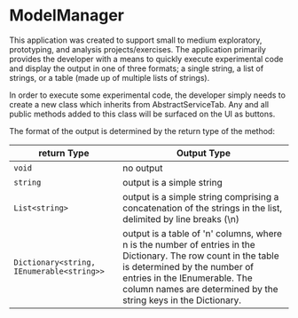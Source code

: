 # ModelManager

This application was created to support small to medium exploratory, prototyping, and analysis projects/exercises. The application primarily provides the developer with a means to quickly execute experimental code and display the output in one of three formats; a single string, a list of strings, or a table (made up of multiple lists of strings).

In order to execute some experimental code, the developer simply needs to create a new class which inherits from AbstractServiceTab. Any and all public methods added to this class will be surfaced on the UI as buttons.

The format of the output is determined by the return type of the method:

|return Type|Output Type|
|-----------|----------|
|`void`| no output
|`string`| output is a simple string
|`List<string>`|output is a simple string comprising a concatenation of the strings in the list, delimited by line breaks (\n)
|`Dictionary<string, IEnumerable<string>>`| output is a table of 'n' columns, where n is the number of entries in the Dictionary. The row count in the table is determined by the number of entries in the IEnumerable. The column names are determined by the string keys in the Dictionary.
